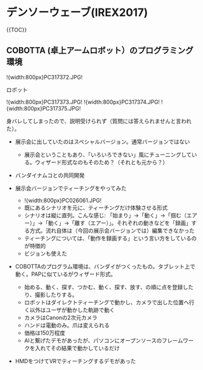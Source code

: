 # デンソーウェーブ(IREX2017)

{{TOC}}

## COBOTTA (卓上アームロボット）のプログラミング環境

!{width:800px}PC317372.JPG!

ロボット

!{width:800px}PC317373.JPG!
!{width:800px}PC317374.JPG!
!{width:800px}PC317375.JPG!

身バレしてしまったので、説明受けられず（質問には答えられませんと言われた）。

* 展示会に出していたのはスペシャルバージョン。通常バージョンではない
    * 展示会ということもあり、「いろいろできない」風にチューニングしている。ウィザード形式なのもそのため？（それとも元から？）
* バンダイナムコとの共同開発
* 展示会バージョンでティーチングをやってみた
    * !{width:800px}PC026061.JPG!
    * 既にあるシナリオを元に、ティーチングだけ体験させる形式
    * シナリオは縦に直列。こんな感じ: 「始まり」→「動く」→「掴む（エアー）」→「動く」→「離す（エアー）」。それぞれの動きなどを「録画」する方式。流れ自体は（今回の展示会バージョンでは）編集できなかった
    * ティーチングについては、「動作を録画する」という言い方をしているのが特徴的
    * ビジョンも使えた


* COBOTTAのプログラム環境は、バンダイがつくったもの。タブレット上で動く。PAPに似ているがウィザード形式。
    * 始める、動く、探す、つかむ、動く、探す、放す、の順に点を登録したり、撮影したりする。
    * ロボットはダイレクトティーチングで動かし、カメラで出した位置へ行く以外はユーザが動かした軌跡で動く
    * カメラはCanonの2次元カメラ
    * ハンドは電動のみ。爪は変えられる
    * 価格は150万程度
    * AIと繋げたデモがあったが、パソコンにオープンソースのフレームワークを入れてその結果で動かしているだけ
* HMDをつけてVRでティーチングするデモがあった

